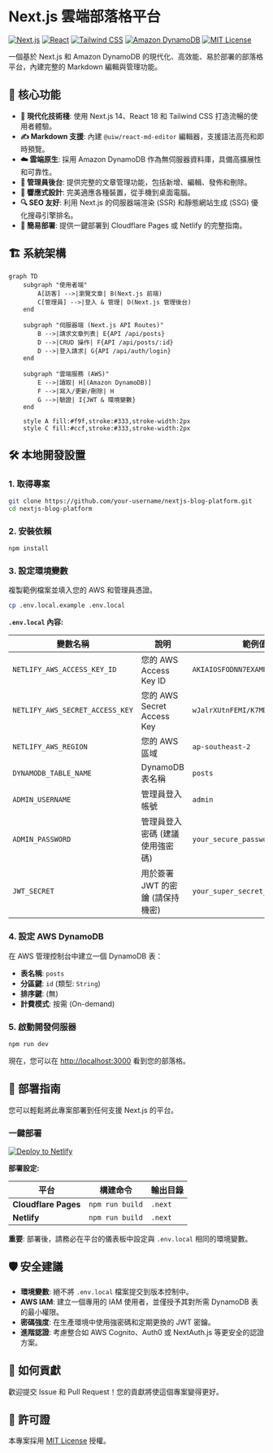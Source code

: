 # Next.js 雲端部落格平台

[![Next.js](https://img.shields.io/badge/Next.js-14-black?style=for-the-badge&logo=next.js)](https://nextjs.org/)
[![React](https://img.shields.io/badge/React-18-blue?style=for-the-badge&logo=react)](https://reactjs.org/)
[![Tailwind CSS](https://img.shields.io/badge/Tailwind_CSS-3-38B2AC?style=for-the-badge&logo=tailwind-css)](https://tailwindcss.com/)
[![Amazon DynamoDB](https://img.shields.io/badge/Amazon_DynamoDB-4053D6?style=for-the-badge&logo=amazon-dynamodb)](https://aws.amazon.com/dynamodb/)
[![MIT License](https://img.shields.io/badge/License-MIT-green.svg?style=for-the-badge)](https://opensource.org/licenses/MIT)

一個基於 Next.js 和 Amazon DynamoDB 的現代化、高效能、易於部署的部落格平台，內建完整的 Markdown 編輯與管理功能。

## 🌟 核心功能

- **🚀 現代化技術棧**: 使用 Next.js 14、React 18 和 Tailwind CSS 打造流暢的使用者體驗。
- **✍️ Markdown 支援**: 內建 `@uiw/react-md-editor` 編輯器，支援語法高亮和即時預覽。
- **☁️ 雲端原生**: 採用 Amazon DynamoDB 作為無伺服器資料庫，具備高擴展性和可靠性。
- **🔐 管理員後台**: 提供完整的文章管理功能，包括新增、編輯、發佈和刪除。
- **📱 響應式設計**: 完美適應各種裝置，從手機到桌面電腦。
- **🔍 SEO 友好**: 利用 Next.js 的伺服器端渲染 (SSR) 和靜態網站生成 (SSG) 優化搜尋引擎排名。
- **💨 簡易部署**: 提供一鍵部署到 Cloudflare Pages 或 Netlify 的完整指南。

## 🏗️ 系統架構

```mermaid
graph TD
    subgraph "使用者端"
        A[訪客] -->|瀏覽文章| B(Next.js 前端)
        C[管理員] -->|登入 & 管理| D(Next.js 管理後台)
    end

    subgraph "伺服器端 (Next.js API Routes)"
        B -->|請求文章列表| E{API /api/posts}
        D -->|CRUD 操作| F{API /api/posts/:id}
        D -->|登入請求| G{API /api/auth/login}
    end

    subgraph "雲端服務 (AWS)"
        E -->|讀取| H[(Amazon DynamoDB)]
        F -->|寫入/更新/刪除| H
        G -->|驗證| I{JWT & 環境變數}
    end

    style A fill:#f9f,stroke:#333,stroke-width:2px
    style C fill:#ccf,stroke:#333,stroke-width:2px
```

## 🛠️ 本地開發設置

### 1. 取得專案

```bash
git clone https://github.com/your-username/nextjs-blog-platform.git
cd nextjs-blog-platform
```

### 2. 安裝依賴

```bash
npm install
```

### 3. 設定環境變數

複製範例檔案並填入您的 AWS 和管理員憑證。

```bash
cp .env.local.example .env.local
```

**`.env.local` 內容:**

| 變數名稱                      | 說明                               | 範例值                        |
| ----------------------------- | ---------------------------------- | ------------------------------- |
| `NETLIFY_AWS_ACCESS_KEY_ID`     | 您的 AWS Access Key ID             | `AKIAIOSFODNN7EXAMPLE`          |
| `NETLIFY_AWS_SECRET_ACCESS_KEY` | 您的 AWS Secret Access Key         | `wJalrXUtnFEMI/K7MDENG/bPxRfiCY` |
| `NETLIFY_AWS_REGION`          | 您的 AWS 區域                      | `ap-southeast-2`                |
| `DYNAMODB_TABLE_NAME`         | DynamoDB 表名稱                    | `posts`                         |
| `ADMIN_USERNAME`              | 管理員登入帳號                     | `admin`                         |
| `ADMIN_PASSWORD`              | 管理員登入密碼 (建議使用強密碼)    | `your_secure_password`          |
| `JWT_SECRET`                  | 用於簽署 JWT 的密鑰 (請保持機密) | `your_super_secret_jwt_key`     |

### 4. 設定 AWS DynamoDB

在 AWS 管理控制台中建立一個 DynamoDB 表：

- **表名稱**: `posts`
- **分區鍵**: `id` (類型: `String`)
- **排序鍵**: (無)
- **計費模式**: 按需 (On-demand)

### 5. 啟動開發伺服器

```bash
npm run dev
```

現在，您可以在 [http://localhost:3000](http://localhost:3000) 看到您的部落格。

## 🚀 部署指南

您可以輕鬆將此專案部署到任何支援 Next.js 的平台。

### 一鍵部署

[![Deploy to Netlify](https://www.netlify.com/img/deploy/button.svg)](https://app.netlify.com/start/deploy?repository=https://github.com/Alex2003763/blog2)


**部署設定:**

| 平台             | 構建命令        | 輸出目錄 |
| ---------------- | --------------- | -------- |
| **Cloudflare Pages** | `npm run build` | `.next`  |
| **Netlify**      | `npm run build` | `.next`  |

**重要**: 部署後，請務必在平台的儀表板中設定與 `.env.local` 相同的環境變數。

## 🛡️ 安全建議

- **環境變數**: 絕不將 `.env.local` 檔案提交到版本控制中。
- **AWS IAM**: 建立一個專用的 IAM 使用者，並僅授予其對所需 DynamoDB 表的最小權限。
- **密碼強度**: 在生產環境中使用強密碼和定期更換的 JWT 密鑰。
- **進階認證**: 考慮整合如 AWS Cognito、Auth0 或 NextAuth.js 等更安全的認證方案。

## 🤝 如何貢獻

歡迎提交 Issue 和 Pull Request！您的貢獻將使這個專案變得更好。

## 📄 許可證

本專案採用 [MIT License](LICENSE) 授權。
